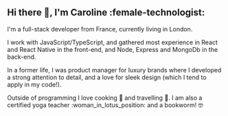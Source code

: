 ## Hi there 👋, I'm Caroline :female-technologist:

I'm a full-stack developer from France, currently living in London. 

I work with JavaScript/TypeScript, and gathered most experience in React and React Native in the front-end, and Node, Express and MongoDb in the back-end.

In a former life, I was product manager for luxury brands where I developed a strong  attention to detail, and a love for sleek design (which I tend to apply in my code!).

Outside of programming I love cooking 🌱 and travelling :luggage:. I am also a certified yoga teacher :woman_in_lotus_position: and a bookworm! :nerd_face:
